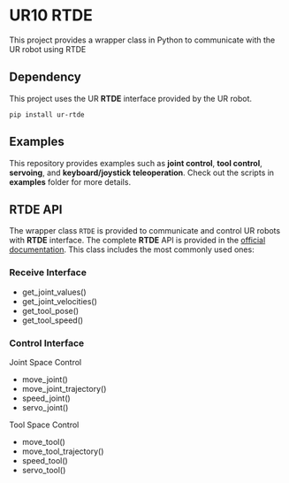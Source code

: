 # UR10 RTDE
This project provides a wrapper class in Python to communicate with the UR robot using RTDE

## Dependency

This project uses the UR **RTDE** interface provided by the UR robot.

```
pip install ur-rtde
```

## Examples
This repository provides examples such as **joint control**, **tool control**, **servoing**, and **keyboard/joystick teleoperation**. Check out the scripts in **examples** folder for more details.

## RTDE API
The wrapper class `RTDE` is provided to communicate and control UR robots with **RTDE** interface. The complete **RTDE** API is provided in the [official documentation](https://sdurobotics.gitlab.io/ur_rtde/api/api.html#rtde-control-interface-api). This class includes the most commonly used ones:

### Receive Interface
- get_joint_values()
- get_joint_velocities()
- get_tool_pose()
- get_tool_speed()

### Control Interface
Joint Space Control
- move_joint()
- move_joint_trajectory()
- speed_joint()
- servo_joint()

Tool Space Control
- move_tool()
- move_tool_trajectory()
- speed_tool()
- servo_tool()

